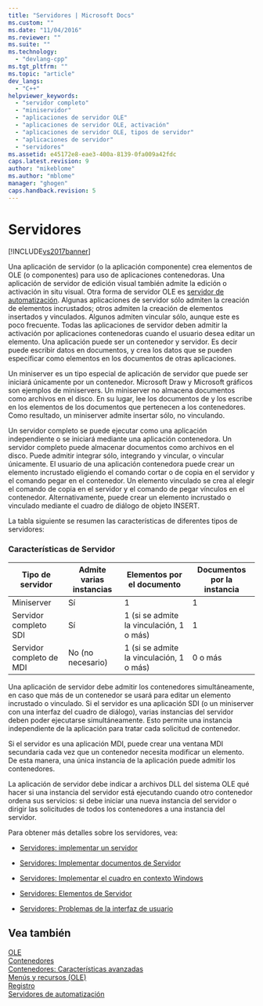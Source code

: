 ```yaml
---
title: "Servidores | Microsoft Docs"
ms.custom: ""
ms.date: "11/04/2016"
ms.reviewer: ""
ms.suite: ""
ms.technology: 
  - "devlang-cpp"
ms.tgt_pltfrm: ""
ms.topic: "article"
dev_langs: 
  - "C++"
helpviewer_keywords: 
  - "servidor completo"
  - "miniservidor"
  - "aplicaciones de servidor OLE"
  - "aplicaciones de servidor OLE, activación"
  - "aplicaciones de servidor OLE, tipos de servidor"
  - "aplicaciones de servidor"
  - "servidores"
ms.assetid: e45172e8-eae3-400a-8139-0fa009a42fdc
caps.latest.revision: 9
author: "mikeblome"
ms.author: "mblome"
manager: "ghogen"
caps.handback.revision: 5
---
```

# Servidores
[!INCLUDE[vs2017banner](../assembler/inline/includes/vs2017banner.md)]

Una aplicación de servidor \(o la aplicación componente\) crea elementos de OLE \(o componentes\) para uso de aplicaciones contenedoras.  Una aplicación de servidor de edición visual también admite la edición o activación in situ visual.  Otra forma de servidor OLE es [servidor de automatización](../mfc/automation-servers.md).  Algunas aplicaciones de servidor sólo admiten la creación de elementos incrustados; otros admiten la creación de elementos insertados y vinculados.  Algunos admiten vincular sólo, aunque este es poco frecuente.  Todas las aplicaciones de servidor deben admitir la activación por aplicaciones contenedoras cuando el usuario desea editar un elemento.  Una aplicación puede ser un contenedor y servidor.  Es decir puede escribir datos en documentos, y crea los datos que se pueden especificar como elementos en los documentos de otras aplicaciones.  
  
 Un miniserver es un tipo especial de aplicación de servidor que puede ser iniciará únicamente por un contenedor.  Microsoft Draw y Microsoft gráficos son ejemplos de miniservers.  Un miniserver no almacena documentos como archivos en el disco.  En su lugar, lee los documentos de y los escribe en los elementos de los documentos que pertenecen a los contenedores.  Como resultado, un miniserver admite insertar sólo, no vinculando.  
  
 Un servidor completo se puede ejecutar como una aplicación independiente o se iniciará mediante una aplicación contenedora.  Un servidor completo puede almacenar documentos como archivos en el disco.  Puede admitir integrar sólo, integrando y vincular, o vincular únicamente.  El usuario de una aplicación contenedora puede crear un elemento incrustado eligiendo el comando cortar o de copia en el servidor y el comando pegar en el contenedor.  Un elemento vinculado se crea al elegir el comando de copia en el servidor y el comando de pegar vínculos en el contenedor.  Alternativamente, puede crear un elemento incrustado o vinculado mediante el cuadro de diálogo de objeto INSERT.  
  
 La tabla siguiente se resumen las características de diferentes tipos de servidores:  
  
### Características de Servidor  
  
|Tipo de servidor|Admite varias instancias|Elementos por el documento|Documentos por la instancia|  
|----------------------|------------------------------|--------------------------------|---------------------------------|  
|Miniserver|Sí|1|1|  
|Servidor completo SDI|Sí|1 \(si se admite la vinculación, 1 o más\)|1|  
|Servidor completo de MDI|No \(no necesario\)|1 \(si se admite la vinculación, 1 o más\)|0 o más|  
  
 Una aplicación de servidor debe admitir los contenedores simultáneamente, en caso que más de un contenedor se usará para editar un elemento incrustado o vinculado.  Si el servidor es una aplicación SDI \(o un miniserver con una interfaz del cuadro de diálogo\), varias instancias del servidor deben poder ejecutarse simultáneamente.  Esto permite una instancia independiente de la aplicación para tratar cada solicitud de contenedor.  
  
 Si el servidor es una aplicación MDI, puede crear una ventana MDI secundaria cada vez que un contenedor necesita modificar un elemento.  De esta manera, una única instancia de la aplicación puede admitir los contenedores.  
  
 La aplicación de servidor debe indicar a archivos DLL del sistema OLE qué hacer si una instancia del servidor está ejecutando cuando otro contenedor ordena sus servicios: si debe iniciar una nueva instancia del servidor o dirigir las solicitudes de todos los contenedores a una instancia del servidor.  
  
 Para obtener más detalles sobre los servidores, vea:  
  
-   [Servidores: implementar un servidor](../mfc/servers-implementing-a-server.md)  
  
-   [Servidores: Implementar documentos de Servidor](../mfc/servers-implementing-server-documents.md)  
  
-   [Servidores: Implementar el cuadro en contexto Windows](../mfc/servers-implementing-in-place-frame-windows.md)  
  
-   [Servidores: Elementos de Servidor](../mfc/servers-server-items.md)  
  
-   [Servidores: Problemas de la interfaz de usuario](../mfc/servers-user-interface-issues.md)  
  
## Vea también  
 [OLE](../mfc/ole-in-mfc.md)   
 [Contenedores](../mfc/containers.md)   
 [Contenedores: Características avanzadas](../mfc/containers-advanced-features.md)   
 [Menús y recursos \(OLE\)](../mfc/menus-and-resources-ole.md)   
 [Registro](../mfc/registration.md)   
 [Servidores de automatización](../mfc/automation-servers.md)